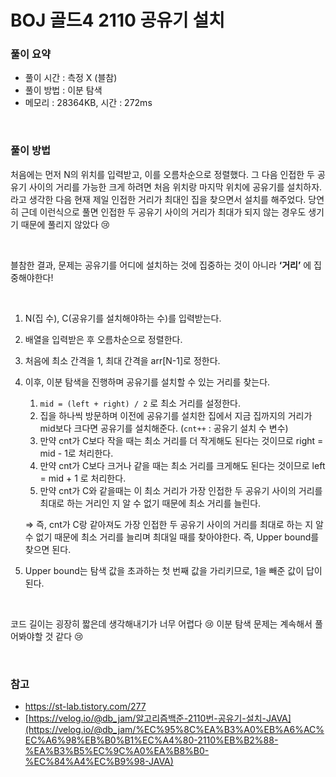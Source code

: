 # BOJ 골드4 2110 공유기 설치

### 풀이 요약

- 풀이 시간 : 측정 X (블참)
- 풀이 방법 : 이분 탐색
- 메모리 : 28364KB, 시간 : 272ms

<br>

### 풀이 방법

처음에는 먼저 N의 위치를 입력받고, 이를 오름차순으로 정렬했다. 그 다음 인접한 두 공유기 사이의 거리를 가능한 크게 하려면 처음 위치랑 마지막 위치에 공유기를 설치하자. 라고 생각한 다음 현재 제일 인접한 거리가 최대인 집을 찾으면서 설치를 해주었다. 당연히 근데 이런식으로 풀면 인접한 두 공유기 사이의 거리가 최대가 되지 않는 경우도 생기기 때문에 풀리지 않았다 😢 

<br>

블참한 결과, 문제는 공유기를 어디에 설치하는 것에 집중하는 것이 아니라 **‘거리’** 에 집중해야한다! 

<br>

1. N(집 수), C(공유기를 설치해야하는 수)를 입력받는다.
2. 배열을 입력받은 후 오름차순으로 정렬한다.
3. 처음에 최소 간격을 1, 최대 간격을 arr[N-1]로 정한다. 
4. 이후, 이분 탐색을 진행하며 공유기를 설치할 수 있는 거리를 찾는다.
    1. `mid = (left + right) / 2` 로 최소 거리를 설정한다. 
    2. 집을 하나씩 방문하며 이전에 공유기를 설치한 집에서 지금 집까지의 거리가 mid보다 크다면 공유기를 설치해준다. (`cnt++` : 공유기 설치 수 변수)
    3. 만약 cnt가 C보다 작을 때는 최소 거리를 더 작게해도 된다는 것이므로 right = mid - 1로 처리한다.
    4. 만약 cnt가 C보다 크거나 같을 때는 최소 거리를 크게해도 된다는 것이므로 left = mid + 1 로 처리한다.
    5. 만약 cnt가 C와 같을때는 이 최소 거리가 가장 인접한 두 공유기 사이의 거리를 최대로 하는 거리인 지 알 수 없기 때문에 최소 거리를 늘린다.
    
    ⇒ 즉, cnt가 C랑 같아져도 가장 인접한 두 공유기 사이의 거리를 최대로 하는 지 알 수 없기 때문에 최소 거리를 늘리며 최대일 때를 찾아야한다. 즉, Upper bound를 찾으면 된다.  
    
5. Upper bound는 탐색 값을 초과하는 첫 번째 값을 가리키므로, 1을 빼준 값이 답이 된다. 

<br>

코드 길이는 굉장히 짧은데 생각해내기가 너무 어렵다 😢 이분 탐색 문제는 계속해서 풀어봐야할 것 같다 😢 

<br>

### 참고

- https://st-lab.tistory.com/277
- [https://velog.io/@db_jam/알고리즘백준-2110번-공유기-설치-JAVA](https://velog.io/@db_jam/%EC%95%8C%EA%B3%A0%EB%A6%AC%EC%A6%98%EB%B0%B1%EC%A4%80-2110%EB%B2%88-%EA%B3%B5%EC%9C%A0%EA%B8%B0-%EC%84%A4%EC%B9%98-JAVA)
